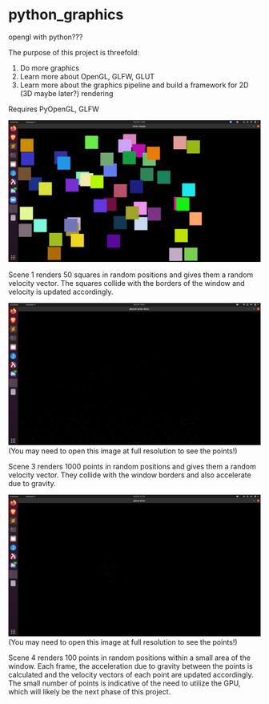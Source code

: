 # python_graphics
opengl with python???

The purpose of this project is threefold:
1) Do more graphics
2) Learn more about OpenGL, GLFW, GLUT
3) Learn more about the graphics pipeline and build a framework for 2D (3D maybe later?) rendering

Requires PyOpenGL, GLFW

![Screenshot](images/screenshot.png)

Scene 1 renders 50 squares in random positions and gives them a random velocity vector. The squares collide with the borders of the window and velocity is updated accordingly.

![Screenshot2](images/screenshot2.png)
(You may need to open this image at full resolution to see the points!)

Scene 3 renders 1000 points in random positions and gives them a random velocity vector. They collide with the window borders and also accelerate due to gravity.

![Screenshot3](images/screenshot3.png)
(You may need to open this image at full resolution to see the points!)

Scene 4 renders 100 points in random positions within a small area of the window. Each frame, the acceleration due to gravity between the points is calculated and the velocity vectors of each point are updated accordingly. The small number of points is indicative of the need to utilize the GPU, which will likely be the next phase of this project.
